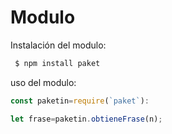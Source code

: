 # Modulo
Instalación del modulo:
```bash
 $ npm install paket
```

uso del modulo:
```js
const paketin=require(`paket`):

let frase=paketin.obtieneFrase(n);
```
